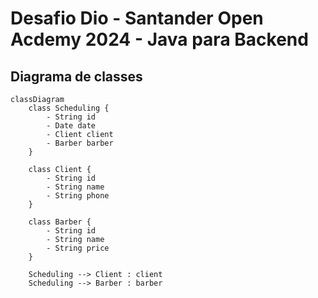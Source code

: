# Desafio Dio - Santander Open Acdemy 2024 - Java para Backend

## Diagrama de classes

```mermaid
classDiagram
    class Scheduling {
        - String id
        - Date date
        - Client client
        - Barber barber
    }

    class Client {
        - String id
        - String name
        - String phone
    }

    class Barber {
        - String id
        - String name
        - String price
    }

    Scheduling --> Client : client
    Scheduling --> Barber : barber
```

